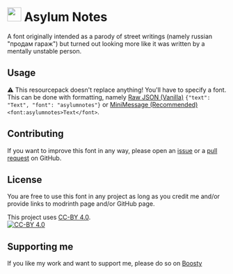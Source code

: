# <img src="https://cdn.modrinth.com/data/L59znOUU/e3ed61ef52281e5290a93ab78b36915fbc4a0e8b.png"  width="32px" height="32px"> Asylum Notes
A font originally intended as a parody of street writings (namely russian "продам гараж") but turned out looking more like it was written by a mentally unstable person.

## Usage
⚠️ This resourcepack doesn't replace anything!
You'll have to specify a font. This can be done with formatting, namely [Raw JSON (Vanilla)](https://minecraft.wiki/w/Raw_JSON_text_format#Java_Edition) `{"text": "Text", "font": "asylumnotes"}` or [MiniMessage (Recommended)](https://docs.advntr.dev/minimessage/format.html#font) `<font:asylumnotes>Text</font>`.

## Contributing
If you want to improve this font in any way, please open an [issue](https://github.com/xllifi/asylum-notes/issues) or a [pull request](https://github.com/xllifi/asylum-notes/compare) on GitHub.

## License
You are free to use this font in any project as long as you credit me and/or provide links to modrinth page and/or GitHub page.

This project uses [CC-BY 4.0](https://www.tldrlegal.com/license/creative-commons-attribution-4-0-international-cc-by-4).</br>
[![CC-BY 4.0](https://i.imgur.com/XBu1mBH.png)](https://www.tldrlegal.com/license/creative-commons-attribution-4-0-international-cc-by-4)

## Supporting me
If you like my work and want to support me, please do so on [Boosty](https://boosty.to/xllifi)
